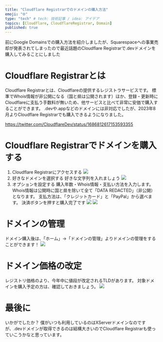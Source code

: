 ```yaml
---
title: "Cloudflare Registrarでのドメインの購入方法"
emoji: "🌐"
type: "tech" # tech: 技術記事 / idea: アイデア
topics: [Cloudflare, CloudflareRegistrar, Domain]
published: true
---
```


前にGoogle Domainsでの購入方法を紹介しましたが、Squarespaceへの事業売却が発表されてしまったので最近話題のCloudflare Registrarで.devドメインを購入してみることにしました
# Cloudflare Registrarとは
Cloudflare Registrarとは、Cloudflareの提供するレジストラサービスです。
標準でWhois情報が非公開になる（国と県は公開されます）ほか、登録・更新時にCloudflareに支払う手数料が無いため、他サービスと比べて非常に安価で購入することができます。
.devや.appなどのドメインには非対応でしたが、2023年8月よりCloudflare Registrarでも購入できるようになりました。

https://twitter.com/CloudflareDev/status/1686812617153593355

# Cloudflare Registrarでドメインを購入する
1. Cloudflare Registrarにアクセスする
![](/images/276b36caf55776/1.png)
2. 好きなドメインを選択する
好きな文字列を入れましょう
![](/images/276b36caf55776/2.png)
3. オプションを設定する
購入年数・Whois情報・支払い方法を入力します。
Whois情報は公開時に国と県を除いて全て「DATA REDACTED」（非公開）となります。
支払方法は、「クレジットカード」と「PayPal」から選べます。
決済ボタンを押すと購入完了です
![](/images/276b36caf55776/3.png)
![](/images/276b36caf55776/4.png)

# ドメインの管理
ドメイン購入後は、「ホーム」→「ドメインの管理」よりドメインの管理をすることができます！
![](/images/276b36caf55776/5.png)

# ドメイン価格の改定
レジストリ価格のより、今年中に値段が改定されるTLDがあります。
対象ドメインを購入予定の方は、確認しておきましょう。
![](/images/276b36caf55776/6.png)

# 最後に
いかがでしたか？
僕がいつも利用しているのはXServerドメインなのですが、.devドメインが取得できるのは結構大きいのでCloudflare Registrarも使っていこうかなと思っています。